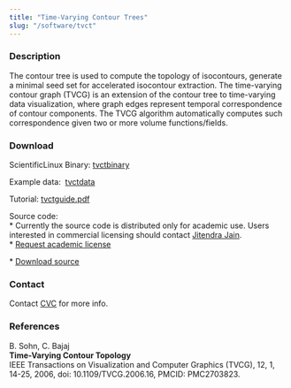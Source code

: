 ```yaml
---
title: "Time-Varying Contour Trees"
slug: "/software/tvct"
---
```

### Description
The contour tree is used to compute the topology of isocontours, generate a minimal seed set for accelerated isocontour extraction. The time-varying contour graph (TVCG) is an extension of the contour tree to time-varying data visualization, where graph edges represent temporal correspondence of contour components. The TVCG algorithm automatically computes such correspondence given two or more volume functions/fields.

### Download

ScientificLinux Binary: [tvctbinary](http://cvcweb.ices.utexas.edu/software/binaries/tvctbinary) 

Example data:  [tvctdata](http://cvcweb.ices.utexas.edu/software/binaries/tvctdata.tar.gz) 

Tutorial: [tvctguide.pdf](http://cvcweb.ices.utexas.edu/software/doc/tvctguide.pdf) 

Source code:   
\* Currently the source code is distributed only for academic use. Users interested in commercial licensing should contact [Jitendra Jain](mailto:jjain@otc.utexas.edu).   
\* [Request academic license](http://cvcweb.ices.utexas.edu/software/license/TVCT.license_mail.php) 
  
\* [Download source](http://cvcweb.ices.utexas.edu/cvcwp/?page_id=2810)

### Contact

Contact [CVC](mailto:cvcwebm@ices.utexas.edu) for more info.

### References
B. Sohn, C. Bajaj   
**Time-Varying Contour Topology**  
IEEE Transactions on Visualization and Computer Graphics (TVCG), 12, 1, 14-25, 2006, doi: 10.1109/TVCG.2006.16, PMCID: PMC2703823.
